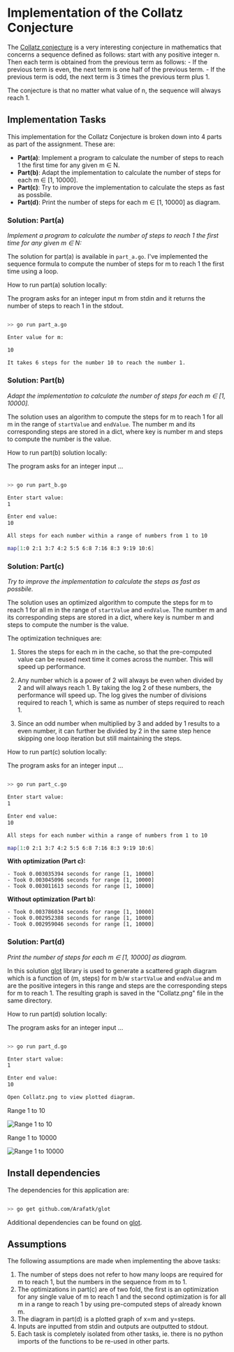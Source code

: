 # Implementation of the Collatz Conjecture

The [Collatz conjecture](https://en.wikipedia.org/wiki/Collatz_conjecture) is a very interesting conjecture in mathematics that concerns a sequence defined as follows: start with any positive integer n. Then each term is obtained from the previous term as follows:
    - If the previous term is even, the next term is one half of the previous term.
    - If the previous term is odd, the next term is 3 times the previous term plus 1.

The conjecture is that no matter what value of n, the sequence will always reach 1.


## Implementation Tasks

This implementation for the Collatz Conjecture is broken down into 4 parts as part of the assignment. These are:

- **Part(a)**: Implement a program to calculate the number of steps to reach 1 the first time for any given m ∈ N.
- **Part(b)**: Adapt the implementation to calculate the number of steps for each m ∈ [1, 10000].
- **Part(c)**: Try to improve the implementation to calculate the steps as fast as possbile.
- **Part(d)**: Print the number of steps for each m ∈ [1, 10000] as diagram.

### Solution: Part(a)

*Implement a program to calculate the number of steps to reach 1 the first time for any given m ∈ N:*

The solution for part(a) is available in `part_a.go`. I've implemented the sequence formula to compute the number of steps for m to reach 1 the first time using a loop.

How to run part(a) solution locally:

The program asks for an integer input m from stdin and it returns the number of steps to reach 1 in the stdout.

```bash

>> go run part_a.go

Enter value for m:

10

It takes 6 steps for the number 10 to reach the number 1.

```

### Solution: Part(b)

*Adapt the implementation to calculate the number of steps for each m ∈ [1, 10000].*

The solution uses an algorithm to compute the steps for m to reach 1 for all m in the range of `startValue` and `endValue`. The number m and its corresponding steps are stored in a dict, where key is number m and steps to compute the number is the value.

How to run part(b) solution locally:

The program asks for an integer input ...

```bash

>> go run part_b.go

Enter start value:
1

Enter end value:
10

All steps for each number within a range of numbers from 1 to 10

map[1:0 2:1 3:7 4:2 5:5 6:8 7:16 8:3 9:19 10:6]

```

### Solution: Part(c)

*Try to improve the implementation to calculate the steps as fast as possbile.*

The solution uses an optimized algorithm to compute the steps for m to reach 1 for all m in the range of `startValue` and `endValue`. The number m and its corresponding steps are stored in a dict, where key is number m and steps to compute the number is the value.

The optimization techniques are:

1. Stores the steps for each m in the cache, so that the pre-computed value can be reused next time it comes across the number. This will speed up performance.

2. Any number which is a power of 2 will always be even when divided by 2 and will always reach 1. By taking the log 2 of these numbers, the performance will speed up. The log gives the number of divisions required to reach 1, which is same as number of steps required to reach 1.

3. Since an odd number when multiplied by 3 and added by 1 results to a even number, it can further be divided by 2 in the same step hence skipping one loop iteration but still maintaining the steps.

How to run part(c) solution locally:

The program asks for an integer input ...

```bash

>> go run part_c.go

Enter start value:
1

Enter end value:
10

All steps for each number within a range of numbers from 1 to 10

map[1:0 2:1 3:7 4:2 5:5 6:8 7:16 8:3 9:19 10:6]

```

**With optimization (Part c):**

    - Took 0.003035394 seconds for range [1, 10000]
    - Took 0.003045096 seconds for range [1, 10000]
    - Took 0.003011613 seconds for range [1, 10000]

**Without optimization (Part b):**

    - Took 0.003786034 seconds for range [1, 10000]
    - Took 0.002952388 seconds for range [1, 10000]
    - Took 0.002959046 seconds for range [1, 10000]

### Solution: Part(d)

*Print the number of steps for each m ∈ [1, 10000] as diagram.*

In this solution [glot](github.com/Arafatk/glot) library is used to generate a scattered graph diagram which is a function of (m, steps) for m b/w `startValue` and `endValue` and m are the positive integers in this range and steps are the corresponding steps for m to reach 1. The resulting graph is saved in the "Collatz.png" file in the same directory.

How to run part(d) solution locally:

The program asks for an integer input ...

```bash

>> go run part_d.go

Enter start value:
1

Enter end value:
10

Open Collatz.png to view plotted diagram.

```

Range 1 to 10

![Range 1 to 10](https://github.com/StephenDsouza90/go-collatz/blob/main/images/Collatz_1_to_10.png)

Range 1 to 10000

![Range 1 to 10000](https://github.com/StephenDsouza90/go-collatz/blob/main/images/Collatz_1_to_10000.png)


## Install dependencies

The dependencies for this application are:

```bash

>> go get github.com/Arafatk/glot

```

Additional dependencies can be found on [glot](github.com/Arafatk/glot).


## Assumptions

The following assumptions are made when implementing the above tasks:

1. The number of steps does not refer to how many loops are required for m to reach 1, but the numbers in the sequence from m to 1.
2. The optimizations in part(c) are of two fold, the first is an optimization for any single value of m to reach 1 and the second optimization is for all m in a range to reach 1 by using pre-computed steps of already known m.
3. The diagram in part(d) is a plotted graph of x=m and y=steps.
4. Inputs are inputted from stdin and outputs are outputted to stdout.
5. Each task is completely isolated from other tasks, ie. there is no python imports of the functions to be re-used in other parts.